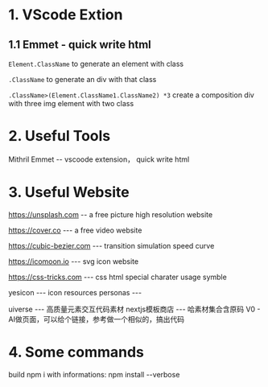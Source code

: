 # 1. VScode Extion

## 1.1 Emmet - quick write html

`Element.ClassName` to generate an element with class

`.ClassName` to generate an div with that class

`.ClassName>(Element.ClassName1.ClassName2) *3` create a composition div with three img element with two class


# 2. Useful Tools

Mithril Emmet -- vscoode extension， quick write html


# 3. Useful Website

https://unsplash.com -- a free picture high resolution website

https://cover.co --- a free video website

https://cubic-bezier.com --- transition simulation speed curve

https://icomoon.io --- svg icon website

https://css-tricks.com --- css html special charater usage symble

yesicon --- icon resources
personas ---

uiverse --- 高质量元素交互代码素材
nextjs模板商店 --- 哈素材集合含原码
V0 - AI做页面，可以给个链接，参考做一个相似的，搞出代码



# 4. Some commands

build npm i with informations:
npm install --verbose
